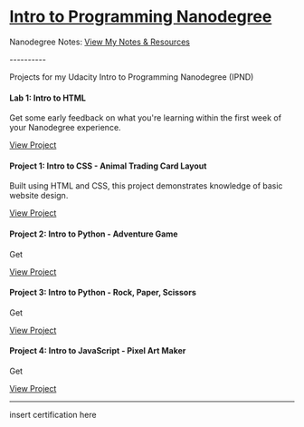 <h1><a href="https://www.udacity.com/course/intro-to-programming-nanodegree--nd000">Intro to Programming Nanodegree</a></h1>

Nanodegree Notes:
<a href="https://www.udacity.com/course/intro-to-programming-nanodegree--nd000">View My Notes &amp; Resources</a>

<p>----------</p>

<p>Projects for my Udacity Intro to Programming Nanodegree (IPND)</p>

<h4>Lab 1: Intro to HTML</h4>
<p>Get some early feedback on what you're learning within the first week of your Nanodegree experience.</p>
<a href="https://www.udacity.com/course/intro-to-programming-nanodegree--nd000">View Project</a>

<h4>Project 1: Intro to CSS - Animal Trading Card Layout</h4>
<p>Built using HTML and CSS, this project demonstrates knowledge of basic website design.<p>
<a href="https://www.udacity.com/course/intro-to-programming-nanodegree--nd000">View Project</a> 

<h4>Project 2: Intro to Python - Adventure Game</h4>
<p>Get<p>
<a href="https://www.udacity.com/course/intro-to-programming-nanodegree--nd000">View Project</a> 

<h4>Project 3: Intro to Python - Rock, Paper, Scissors</h4>
<p>Get<p>
<a href="https://www.udacity.com/course/intro-to-programming-nanodegree--nd000">View Project</a> 

<h4>Project 4: Intro to JavaScript - Pixel Art Maker</h4>
<p>Get<p>
<a href="https://www.udacity.com/course/intro-to-programming-nanodegree--nd000">View Project</a>
  
<hr>
insert certification here
